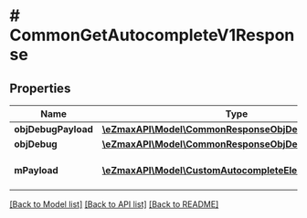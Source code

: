 # # CommonGetAutocompleteV1Response

## Properties

Name | Type | Description | Notes
------------ | ------------- | ------------- | -------------
**objDebugPayload** | [**\eZmaxAPI\Model\CommonResponseObjDebugPayload**](CommonResponseObjDebugPayload.md) |  |
**objDebug** | [**\eZmaxAPI\Model\CommonResponseObjDebug**](CommonResponseObjDebug.md) |  | [optional]
**mPayload** | [**\eZmaxAPI\Model\CustomAutocompleteElementResponse[]**](CustomAutocompleteElementResponse.md) | Generic Autocomplete Response |

[[Back to Model list]](../../README.md#models) [[Back to API list]](../../README.md#endpoints) [[Back to README]](../../README.md)
